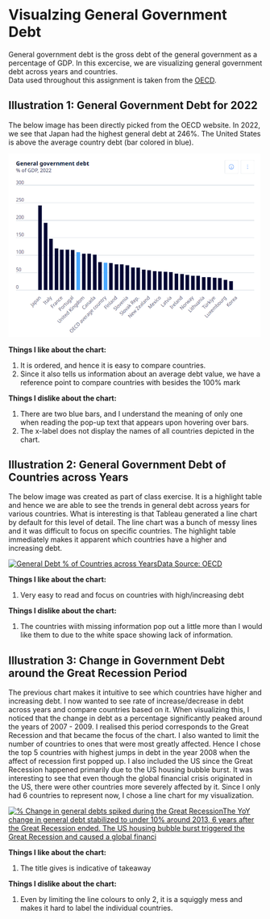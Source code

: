 # Visualzing General Government Debt

General government debt is the gross debt of the general government as a percentage of GDP. In this excercise, we are visualizing general government debt across years and countries.  
Data used throughout this assignment is taken from the [OECD](https://www.oecd.org/en/data/indicators/general-government-debt.html?oecdcontrol-3122613a85-var3=2020).

## Illustration 1: General Government Debt for 2022
The below image has been directly picked from the OECD website. In 2022, we see that Japan had the highest general debt at 246%. The United States is above the average country debt (bar colored in blue).

<img src="Visualizing government debt.png" width="500"/> 

**Things I like about the chart:**
1. It is ordered, and hence it is easy to compare countries.
2. Since it also tells us information about an average debt value, we have a reference point to compare countries with besides the 100% mark

**Things I dislike about the chart:**
1. There are two blue bars, and I understand the meaning of only one when reading the pop-up text that appears upon hovering over bars.
2. The x-label does not display the names of all countries depicted in the chart.

## Illustration 2: General Government Debt of Countries across Years
The below image was created as part of class exercise. It is a highlight table and hence we are able to see the trends in general debt across years for various countries. What is interesting is that Tableau generated a line chart by default for this level of detail. The line chart was a bunch of messy lines and it was difficult to focus on specific countries. The highlight table immediately makes it apparent which countries have a higher and increasing debt.

<div class='tableauPlaceholder' id='viz1725999955876' style='position: relative'><noscript><a href='#'><img alt='General Debt % of Countries across YearsData Source: OECD ' src='https:&#47;&#47;public.tableau.com&#47;static&#47;images&#47;As&#47;Asg2_OECD_GeneralDebt&#47;GeneralDebtofCountriesacrossYears&#47;1_rss.png' style='border: none' /></a></noscript><object class='tableauViz'  style='display:none;'><param name='host_url' value='https%3A%2F%2Fpublic.tableau.com%2F' /> <param name='embed_code_version' value='3' /> <param name='site_root' value='' /><param name='name' value='Asg2_OECD_GeneralDebt&#47;GeneralDebtofCountriesacrossYears' /><param name='tabs' value='no' /><param name='toolbar' value='yes' /><param name='static_image' value='https:&#47;&#47;public.tableau.com&#47;static&#47;images&#47;As&#47;Asg2_OECD_GeneralDebt&#47;GeneralDebtofCountriesacrossYears&#47;1.png' /> <param name='animate_transition' value='yes' /><param name='display_static_image' value='yes' /><param name='display_spinner' value='yes' /><param name='display_overlay' value='yes' /><param name='display_count' value='yes' /><param name='language' value='en-US' /><param name='filter' value='publish=yes' /></object></div>

<script type='text/javascript'>
  var divElement = document.getElementById('viz1725999955876');
  var vizElement = divElement.getElementsByTagName('object')[0];
  vizElement.style.width='100%';vizElement.style.height=(divElement.offsetWidth*0.75)+'px';
  var scriptElement = document.createElement('script');
  scriptElement.src = 'https://public.tableau.com/javascripts/api/viz_v1.js';
  vizElement.parentNode.insertBefore(scriptElement, vizElement);
</script>
  
**Things I like about the chart:**
1. Very easy to read and focus on countries with high/increasing debt

**Things I dislike about the chart:**
1. The countries wiith missing information pop out a little more than I would like them to due to the white space showing lack of information.

## Illustration 3: Change in Government Debt around the Great Recession Period
The previous chart makes it intuitive to see which countries have higher and increasing debt. I now wanted to see rate of increase/decrease in debt across years and compare countries based on it. When visualizing this, I noticed that the change in debt as a percentage significantly peaked around the years of 2007 - 2009. I realised this period corresponds to the Great Recession and that became the focus of the chart. I also wanted to limit the number of countries to ones that were most greatly affected. Hence I chose the top 5 countries with highest jumps in debt in the year 2008 when the affect of recession first popped up. I also included the US since the Great Recession happened primarily due to the US housing bubble burst. It was interesting to see that even though the global financial crisis originated in the US, there were other countries more severely affected by it. Since I only had 6 countries to represent now, I chose a line chart for my visualization.

<div class='tableauPlaceholder' id='viz1726025248959' style='position: relative'><noscript><a href='#'><img alt='% Change in general debts spiked during the Great RecessionThe YoY change in general debt stabilized to under 10% around 2013, 6 years after the Great Recession ended. The US housing bubble burst triggered the Great Recession and caused a global financi ' src='https:&#47;&#47;public.tableau.com&#47;static&#47;images&#47;As&#47;Asg2_OECD_GeneralDebt&#47;Sheet2&#47;1_rss.png' style='border: none' /></a></noscript><object class='tableauViz'  style='display:none;'><param name='host_url' value='https%3A%2F%2Fpublic.tableau.com%2F' /> <param name='embed_code_version' value='3' /> <param name='site_root' value='' /><param name='name' value='Asg2_OECD_GeneralDebt&#47;Sheet2' /><param name='tabs' value='no' /><param name='toolbar' value='yes' /><param name='static_image' value='https:&#47;&#47;public.tableau.com&#47;static&#47;images&#47;As&#47;Asg2_OECD_GeneralDebt&#47;Sheet2&#47;1.png' /> <param name='animate_transition' value='yes' /><param name='display_static_image' value='yes' /><param name='display_spinner' value='yes' /><param name='display_overlay' value='yes' /><param name='display_count' value='yes' /><param name='language' value='en-GB' /><param name='filter' value='publish=yes' /></object></div>

<script type='text/javascript'>
  var divElement = document.getElementById('viz1726025248959');
  var vizElement = divElement.getElementsByTagName('object')[0];
  vizElement.style.width='100%';vizElement.style.height=(divElement.offsetWidth*0.75)+'px';
  var scriptElement = document.createElement('script');
  scriptElement.src = 'https://public.tableau.com/javascripts/api/viz_v1.js';
  vizElement.parentNode.insertBefore(scriptElement, vizElement);
</script>
  
**Things I like about the chart:**
1. The title gives is indicative of takeaway

**Things I dislike about the chart:**
1. Even by limiting the line colours to only 2, it is a squiggly mess and makes it hard to label the individual countries.
